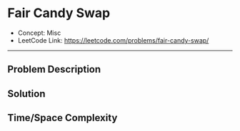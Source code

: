 # Fair Candy Swap

- Concept: Misc
- LeetCode Link: https://leetcode.com/problems/fair-candy-swap/

---

## Problem Description

## Solution

## Time/Space Complexity

